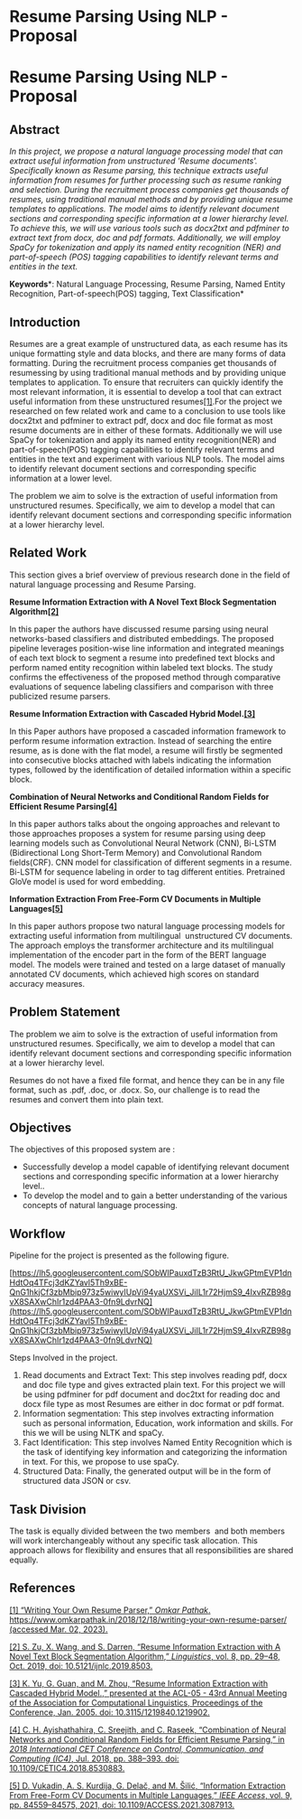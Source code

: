 # Resume Parsing Using NLP - Proposal

# **Resume Parsing Using NLP - Proposal**

## **Abstract**

*In this project, we propose a natural language processing model that can extract useful information from unstructured 'Resume documents'. Specifically known as Resume parsing, this technique extracts useful information from resumes for further processing such as resume ranking and selection. During the recruitment process companies get thousands of resumes, using traditional manual methods and by providing unique resume templates to applications. The model aims to identify relevant document sections and corresponding specific information at a lower hierarchy level. To achieve this, we will use various tools such as docx2txt and pdfminer to extract text from docx, doc and pdf formats. Additionally, we will employ SpaCy for tokenization and apply its named entity recognition (NER) and part-of-speech (POS) tagging capabilities to identify relevant terms and entities in the text.*

**Keywords***: Natural Language Processing, Resume Parsing, Named Entity Recognition, Part-of-speech(POS) tagging, Text Classification*

## **Introduction**

Resumes are a great example of unstructured data, as each resume has its unique formatting style and data blocks, and there are many forms of data formatting. During the recruitment process companies get thousands of resumessing by using traditional manual methods and by providing unique templates to application. To ensure that recruiters can quickly identify the most relevant information, it is essential to develop a tool that can extract useful information from these unstructured resumes[[1]](https://www.zotero.org/google-docs/?R2o7Vl).For the project we researched on few related work and came to a conclusion to use tools like docx2txt and pdfminer to extract pdf, docx and doc file format as most resume documents are in either of these formats. Additionally we will use SpaCy  for tokenization and apply its named entity recognition(NER) and part-of-speech(POS) tagging capabilities to identify relevant terms and entities in the text and experiment with various NLP tools. The model aims to identify relevant document sections and corresponding specific information at a lower level.

The problem we aim to solve is the extraction of useful information from unstructured resumes. Specifically, we aim to develop a model that can identify relevant document sections and corresponding specific information at a lower hierarchy level.

## **Related Work**

This section gives a brief overview of previous research done in the field of natural language processing and Resume Parsing.

**Resume Information Extraction with A Novel Text Block Segmentation Algorithm[[2]](https://www.zotero.org/google-docs/?W2TH7R)**

In this paper the authors have discussed resume parsing using neural networks-based classifiers and distributed embeddings. The proposed pipeline leverages position-wise line information and integrated meanings of each text block to segment a resume into predefined text blocks and perform named entity recognition within labeled text blocks. The study confirms the effectiveness of the proposed method through comparative evaluations of sequence labeling classifiers and comparison with three publicized resume parsers.

**Resume Information Extraction with Cascaded Hybrid Model.[[3]](https://www.zotero.org/google-docs/?mX5Gk7)**

In this Paper authors have proposed a cascaded information framework to perform resume information extraction. Instead of searching the entire resume, as is done with the flat model, a resume will firstly be segmented into consecutive blocks attached with labels indicating the information types, followed by the identification of detailed information within a specific block.

**Combination of Neural Networks and Conditional Random Fields for Efficient Resume Parsing[[4]](https://www.zotero.org/google-docs/?a6AH05)**

In this paper authors talks about the ongoing approaches and relevant to those approaches proposes a system for resume parsing using deep learning models such as Convolutional Neural Network (CNN), Bi-LSTM (Bidirectional Long Short-Term Memory) and Convolutional Random fields(CRF). CNN model for classification of different segments in a resume. Bi-LSTM for sequence labeling in order to tag different entities. Pretrained GloVe model is used for word embedding.

**Information Extraction From Free-Form CV Documents in Multiple Languages[[5]](https://www.zotero.org/google-docs/?GLJNBb)**

In this paper authors propose two natural language processing models for extracting useful information from multilingual  unstructured CV documents. The approach employs the transformer architecture and its multilingual implementation of the encoder part in the form of the BERT language model. The models were trained and tested on a large dataset of manually annotated CV documents, which achieved high scores on standard accuracy measures.

## 

## **Problem Statement**

The problem we aim to solve is the extraction of useful information from unstructured resumes. Specifically, we aim to develop a model that can identify relevant document sections and corresponding specific information at a lower hierarchy level.

Resumes do not have a fixed file format, and hence they can be in any file format, such as .pdf, .doc, or .docx. So, our challenge is to read the resumes and convert them into plain text.

## **Objectives**

The objectives of this proposed system are :

- Successfully develop a model capable of identifying relevant document sections and corresponding specific information at a lower hierarchy level..
- To develop the model and to gain a better understanding of the various concepts of natural language processing.

## **Workflow**

Pipeline for the project is presented as the following figure.

[https://lh5.googleusercontent.com/SObWIPauxdTzB3RtU_JkwGPtmEVP1dnHdtOq4TFcj3dKZYavl5Th9xBE-QnG1hkjCf3zbMbip973z5wiwyIUpVi94yaUXSVi_JiIL1r72HjmS9_4IxvRZB98gvX8SAXwChIr1zd4PAA3-0fn9LdvrNQ](https://lh5.googleusercontent.com/SObWIPauxdTzB3RtU_JkwGPtmEVP1dnHdtOq4TFcj3dKZYavl5Th9xBE-QnG1hkjCf3zbMbip973z5wiwyIUpVi94yaUXSVi_JiIL1r72HjmS9_4IxvRZB98gvX8SAXwChIr1zd4PAA3-0fn9LdvrNQ)

Steps Involved in the project.

1. Read documents and Extract Text: This step involves reading pdf, docx and doc file type and gives extracted plain text. For this project we will be using pdfminer for pdf document and doc2txt for reading doc and docx file type as most Resumes are either in doc format or pdf format.
2. Information segmentation: This step involves extracting information such as personal information, Education, work information and skills. For this we will be using NLTK and spaCy.
3. Fact Identification: This step involves Named Entity Recognition which is the task of identifying key information and categorizing the information in text. For this, we propose to use spaCy.
4. Structured Data: Finally, the generated output will be in the form of structured data JSON or csv.

## **Task Division**

The task is equally divided between the two members  and both members will work interchangeably without any specific task allocation. This approach allows for flexibility and ensures that all responsibilities are shared equally.

## **References**

[[1]	“Writing Your Own Resume Parser,” *Omkar Pathak*. https://www.omkarpathak.in/2018/12/18/writing-your-own-resume-parser/ (accessed Mar. 02, 2023).](https://www.zotero.org/google-docs/?N8ocnQ)

[[2]	S. Zu, X. Wang, and S. Darren, “Resume Information Extraction with A Novel Text Block Segmentation Algorithm,” *Linguistics*, vol. 8, pp. 29–48, Oct. 2019, doi: 10.5121/ijnlc.2019.8503.](https://www.zotero.org/google-docs/?N8ocnQ)

[[3]	K. Yu, G. Guan, and M. Zhou, “Resume Information Extraction with Cascaded Hybrid Model.,” presented at the ACL-05 - 43rd Annual Meeting of the Association for Computational Linguistics, Proceedings of the Conference, Jan. 2005. doi: 10.3115/1219840.1219902.](https://www.zotero.org/google-docs/?N8ocnQ)

[[4]	C. H. Ayishathahira, C. Sreejith, and C. Raseek, “Combination of Neural Networks and Conditional Random Fields for Efficient Resume Parsing,” in *2018 International CET Conference on Control, Communication, and Computing (IC4)*, Jul. 2018, pp. 388–393. doi: 10.1109/CETIC4.2018.8530883.](https://www.zotero.org/google-docs/?N8ocnQ)

[[5]	D. Vukadin, A. S. Kurdija, G. Delač, and M. Šilić, “Information Extraction From Free-Form CV Documents in Multiple Languages,” *IEEE Access*, vol. 9, pp. 84559–84575, 2021, doi: 10.1109/ACCESS.2021.3087913.](https://www.zotero.org/google-docs/?N8ocnQ)
